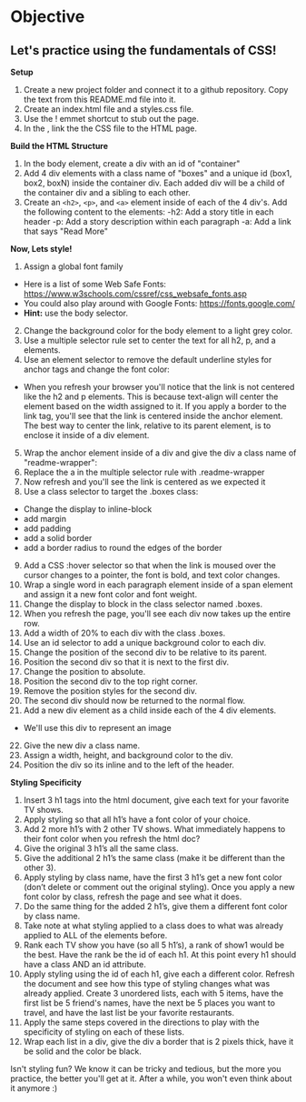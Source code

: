 # Objective
## Let's practice using the fundamentals of CSS!

**Setup**

1. Create a new project folder and connect it to a github repository. Copy the text from this README.md file into it.
2. Create an index.html file and a styles.css file.
3. Use the ! emmet shortcut to stub out the page.
4. In the <head>, link the the CSS file to the HTML page.

**Build the HTML Structure**

1. In the body element, create a div with an id of "container"
2. Add 4 div elements with a class name of "boxes" and a unique id (box1, box2, boxN) inside the container div. Each added div will be a child of the container div and a sibling to each other.
3. Create an `<h2>`, `<p>`, and `<a>` element inside of each of the 4 div's. Add the following content to the elements:
  -h2: Add a story title in each header
  -p: Add a story description within each paragraph
  -a: Add a link that says "Read More"

**Now, Lets style!**

1. Assign a global font family
  - Here is a list of some Web Safe Fonts: https://www.w3schools.com/cssref/css_websafe_fonts.asp
  - You could also play around with Google Fonts: https://fonts.google.com/
  - **Hint:** use the body selector.
2. Change the background color for the body element to a light grey color.
3. Use a multiple selector rule set to center the text for all h2, p, and a elements.
4. Use an element selector to remove the default underline styles for anchor tags and change the font color:
  - When you refresh your browser you'll notice that the link is not centered like the h2 and p elements. This is because text-align will center the element based on the width assigned to it. If you apply a border to the link tag, you'll see that the link is centered inside the anchor element. The best way to center the link, relative to its parent element, is to enclose it inside of a div element.
5. Wrap the anchor element inside of a div and give the div a class name of "readme-wrapper":
6. Replace the a in the multiple selector rule with .readme-wrapper
7. Now refresh and you'll see the link is centered as we expected it
8. Use a class selector to target the .boxes class:
  - Change the display to inline-block
  - add margin
  - add padding
  - add a solid border
  - add a border radius to round the edges of the border
9. Add a CSS :hover selector so that when the link is moused over the cursor changes to a pointer, the font is bold, and text color changes.
10. Wrap a single word in each paragraph element inside of a span element and assign it a new font color and font weight.
11. Change the display to block in the class selector named .boxes.
12. When you refresh the page, you'll see each div now takes up the entire row.
13. Add a width of 20% to each div with the class .boxes.
14. Use an id selector to add a unique background color to each div.
15. Change the position of the second div to be relative to its parent.
16. Position the second div so that it is next to the first div.
17. Change the position to absolute.
18. Position the second div to the top right corner.
19. Remove the position styles for the second div.
20. The second div should now be returned to the normal flow.
21. Add a new div element as a child inside each of the 4 div elements.
  - We'll use this div to represent an image
22. Give the new div a class name.
23. Assign a width, height, and background color to the div.
24. Position the div so its inline and to the left of the header.

**Styling Specificity**

1. Insert 3 h1 tags into the html document, give each text for your favorite TV shows.
2. Apply styling so that all h1’s have a font color of your choice.
3. Add 2 more h1’s with 2 other TV shows. What immediately happens to their font color when you refresh the html doc?
4. Give the original 3 h1’s all the same class.
5. Give the additional 2 h1’s the same class (make it be different than the other 3).
6. Apply styling by class name, have the first 3 h1’s get a new font color (don’t delete or comment out the original styling). Once you apply a new font color by class, refresh the page and see what it does.
7. Do the same thing for the added 2 h1’s, give them a different font color by class name.
8. Take note at what styling applied to a class does to what was already applied to ALL of the elements before.
9. Rank each TV show you have (so all 5 h1’s), a rank of show1 would be the best. Have the rank be the id of each h1. At this point every h1 should have a class AND an id attribute.
10. Apply styling using the id of each h1, give each a different color. Refresh the document and see how this type of styling changes what was already applied. Create 3 unordered lists, each with 5 items, have the first list be 5 friend's names, have the next be 5 places you want to travel, and have the last list be your favorite restaurants.
11. Apply the same steps covered in the directions to play with the specificity of styling on each of these lists.
12. Wrap each list in a div, give the div a border that is 2 pixels thick, have it be solid and the color be black.

Isn't styling fun? We know it can be tricky and tedious, but the more you practice, the better you'll get at it. After a while, you won't even think about it anymore :)
